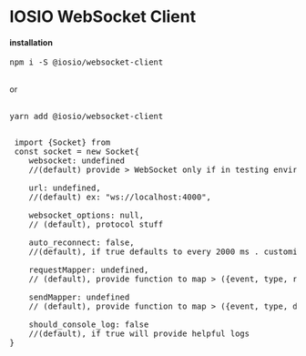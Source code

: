 <h1>IOSIO WebSocket Client</h1>

<h4>installation</h4> 
<pre>
npm i -S @iosio/websocket-client
</pre>

<br/>
or
<br/>
<br/>
<pre>
yarn add @iosio/websocket-client
</pre>

<pre>
 
 import {Socket} from 
 const socket = new Socket{
    websocket: undefined 
    //(default) provide > WebSocket only if in testing environment. consider using mock-socket
    
    url: undefined,
    //(default) ex: "ws://localhost:4000",
    
    websocket_options: null,
    // (default), protocol stuff
    
    auto_reconnect: false,
    //(default), if true defaults to every 2000 ms . customize by passing > {every: (number in milliseconds)}
   
    requestMapper: undefined, 
    // (default), provide function to map > ({event, type, response_id, data}) => ({...}), 
   
    sendMapper: undefined 
    // (default), provide function to map > ({event, type, data}) => ({...}),
  
    should_console_log: false 
    //(default), if true will provide helpful logs
}
</pre> 
